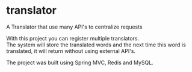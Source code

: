 # translator
A Translator that use many API's to centralize requests

With this project you can register multiple translators.
<br>
The system will store the translated words and the next time this word is translated, it will return without using external API's.

The project was built using Spring MVC, Redis and MySQL.
